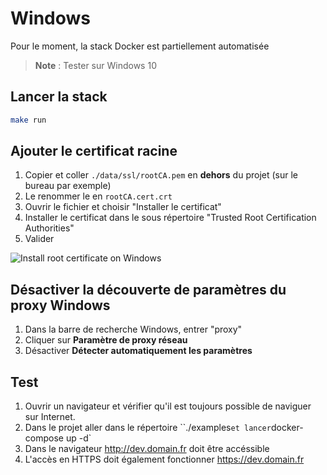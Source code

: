 # Windows

Pour le moment, la stack Docker est partiellement automatisée

> **Note** : Tester sur Windows 10

## Lancer la stack

```bash
make run
```

## Ajouter le certificat racine

1. Copier et coller `./data/ssl/rootCA.pem` en **dehors** du projet (sur le bureau par exemple)
2. Le renommer le en `rootCA.cert.crt`
3. Ouvrir le fichier et choisir "Installer le certificat"
4. Installer le certificat dans le sous répertoire "Trusted Root Certification Authorities"
5. Valider

![Install root certificate on Windows](install_root_windows.gif)

## Désactiver la découverte de paramètres du proxy Windows

1. Dans la barre de recherche Windows, entrer "proxy"
2. Cliquer sur **Paramètre de proxy réseau**
3. Désactiver **Détecter automatiquement les paramètres**

## Test

1. Ouvrir un navigateur et vérifier qu'il est toujours possible de naviguer sur Internet.
2. Dans le projet aller dans le répertoire ``./examples` et lancer `docker-compose up -d`
3. Dans le navigateur <http://dev.domain.fr> doit être accéssible
4. L'accès en HTTPS doit également fonctionner <https://dev.domain.fr>